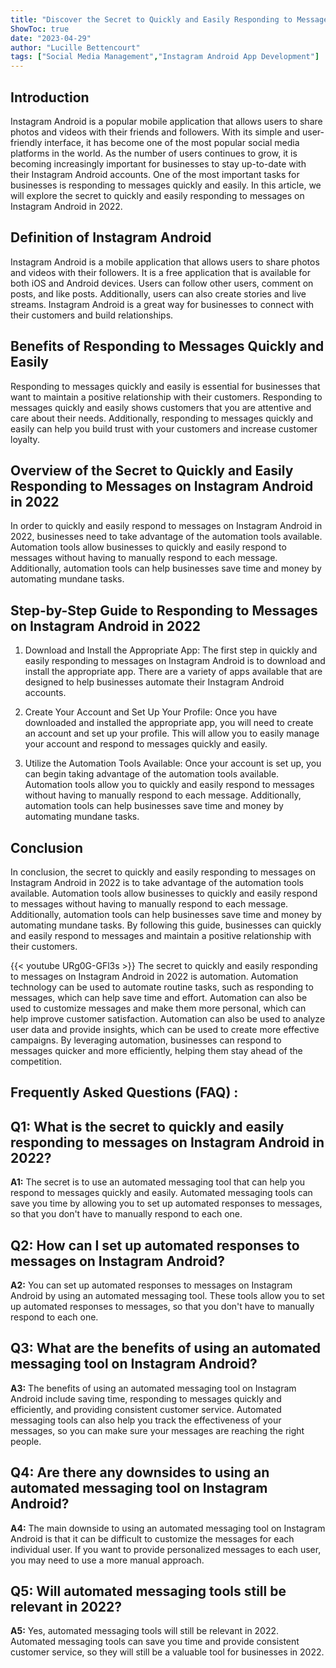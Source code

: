 ```yaml
---
title: "Discover the Secret to Quickly and Easily Responding to Messages on Instagram Android in 2022!"
ShowToc: true 
date: "2023-04-29"
author: "Lucille Bettencourt" 
tags: ["Social Media Management","Instagram Android App Development"]
---
```

## Introduction

Instagram Android is a popular mobile application that allows users to share photos and videos with their friends and followers. With its simple and user-friendly interface, it has become one of the most popular social media platforms in the world. As the number of users continues to grow, it is becoming increasingly important for businesses to stay up-to-date with their Instagram Android accounts. One of the most important tasks for businesses is responding to messages quickly and easily. In this article, we will explore the secret to quickly and easily responding to messages on Instagram Android in 2022.

## Definition of Instagram Android

Instagram Android is a mobile application that allows users to share photos and videos with their followers. It is a free application that is available for both iOS and Android devices. Users can follow other users, comment on posts, and like posts. Additionally, users can also create stories and live streams. Instagram Android is a great way for businesses to connect with their customers and build relationships.

## Benefits of Responding to Messages Quickly and Easily

Responding to messages quickly and easily is essential for businesses that want to maintain a positive relationship with their customers. Responding to messages quickly and easily shows customers that you are attentive and care about their needs. Additionally, responding to messages quickly and easily can help you build trust with your customers and increase customer loyalty.

## Overview of the Secret to Quickly and Easily Responding to Messages on Instagram Android in 2022

In order to quickly and easily respond to messages on Instagram Android in 2022, businesses need to take advantage of the automation tools available. Automation tools allow businesses to quickly and easily respond to messages without having to manually respond to each message. Additionally, automation tools can help businesses save time and money by automating mundane tasks.

## Step-by-Step Guide to Responding to Messages on Instagram Android in 2022

1. Download and Install the Appropriate App: The first step in quickly and easily responding to messages on Instagram Android is to download and install the appropriate app. There are a variety of apps available that are designed to help businesses automate their Instagram Android accounts.

2. Create Your Account and Set Up Your Profile: Once you have downloaded and installed the appropriate app, you will need to create an account and set up your profile. This will allow you to easily manage your account and respond to messages quickly and easily.

3. Utilize the Automation Tools Available: Once your account is set up, you can begin taking advantage of the automation tools available. Automation tools allow you to quickly and easily respond to messages without having to manually respond to each message. Additionally, automation tools can help businesses save time and money by automating mundane tasks.

## Conclusion

In conclusion, the secret to quickly and easily responding to messages on Instagram Android in 2022 is to take advantage of the automation tools available. Automation tools allow businesses to quickly and easily respond to messages without having to manually respond to each message. Additionally, automation tools can help businesses save time and money by automating mundane tasks. By following this guide, businesses can quickly and easily respond to messages and maintain a positive relationship with their customers.

{{< youtube URg0G-GFl3s >}} 
The secret to quickly and easily responding to messages on Instagram Android in 2022 is automation. Automation technology can be used to automate routine tasks, such as responding to messages, which can help save time and effort. Automation can also be used to customize messages and make them more personal, which can help improve customer satisfaction. Automation can also be used to analyze user data and provide insights, which can be used to create more effective campaigns. By leveraging automation, businesses can respond to messages quicker and more efficiently, helping them stay ahead of the competition.

## Frequently Asked Questions (FAQ) :
## Q1: What is the secret to quickly and easily responding to messages on Instagram Android in 2022?

**A1:** The secret is to use an automated messaging tool that can help you respond to messages quickly and easily. Automated messaging tools can save you time by allowing you to set up automated responses to messages, so that you don't have to manually respond to each one. 

## Q2: How can I set up automated responses to messages on Instagram Android?

**A2:** You can set up automated responses to messages on Instagram Android by using an automated messaging tool. These tools allow you to set up automated responses to messages, so that you don't have to manually respond to each one. 

## Q3: What are the benefits of using an automated messaging tool on Instagram Android?

**A3:** The benefits of using an automated messaging tool on Instagram Android include saving time, responding to messages quickly and efficiently, and providing consistent customer service. Automated messaging tools can also help you track the effectiveness of your messages, so you can make sure your messages are reaching the right people. 

## Q4: Are there any downsides to using an automated messaging tool on Instagram Android?

**A4:** The main downside to using an automated messaging tool on Instagram Android is that it can be difficult to customize the messages for each individual user. If you want to provide personalized messages to each user, you may need to use a more manual approach. 

## Q5: Will automated messaging tools still be relevant in 2022? 

**A5:** Yes, automated messaging tools will still be relevant in 2022. Automated messaging tools can save you time and provide consistent customer service, so they will still be a valuable tool for businesses in 2022.


